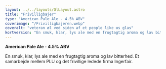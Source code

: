 ```yaml
---
layout: ../../layouts/OlLayout.astro
title: "Frivilligbajer"
type: "American Pale Ale - 4.5% ABV"
coverimage: "/Frivilligbajeren.webp"
coveralt: "veteran øl ved siden af et people like us glas"
kortversion: "En smuk, klar, lys ale med en frugtagtig aroma og lav bitterhed. Et samarbejde mellem PLU og det frivillige ledede firma Ingerfair."
---
```


**American Pale Ale - 4.5% ABV**

En smuk, klar, lys ale med en frugtagtig aroma og lav bitterhed. Et samarbejde mellem PLU og det frivillige ledede firma Ingerfair.